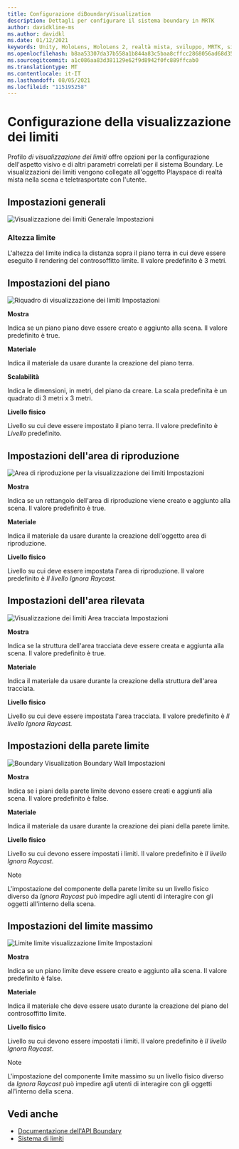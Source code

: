 ```yaml
---
title: Configurazione diBoundaryVisualization
description: Dettagli per configurare il sistema boundary in MRTK
author: davidkline-ms
ms.author: davidkl
ms.date: 01/12/2021
keywords: Unity, HoloLens, HoloLens 2, realtà mista, sviluppo, MRTK, sistema di limiti,
ms.openlocfilehash: b8aa53307da37b558a1b844a83c5baa8cffcc2868056ad68d35336b23bfbe43b
ms.sourcegitcommit: a1c086aa83d381129e62f9d8942f0fc889ffcab0
ms.translationtype: MT
ms.contentlocale: it-IT
ms.lasthandoff: 08/05/2021
ms.locfileid: "115195258"
---
```

# <a name="configuring-the-boundary-visualization"></a>Configurazione della visualizzazione dei limiti

Profilo *di visualizzazione dei limiti* offre opzioni per la configurazione dell'aspetto visivo e di altri parametri correlati per il sistema Boundary. Le visualizzazioni dei limiti vengono collegate all'oggetto Playspace di realtà mista nella scena e teletrasportate con l'utente.

## <a name="general-settings"></a>Impostazioni generali

![Visualizzazione dei limiti Generale Impostazioni](../images/boundary/BoundaryVisualizationGeneralSettings.png)

### <a name="boundary-height"></a>Altezza limite

L'altezza del limite indica la distanza sopra il piano terra in cui deve essere eseguito il rendering del controsoffitto limite. Il valore predefinito è 3 metri.

## <a name="floor-settings"></a>Impostazioni del piano

![Riquadro di visualizzazione dei limiti Impostazioni](../images/boundary/BoundaryVisualizationFloorSettings.png)

**Mostra**

Indica se un piano piano deve essere creato e aggiunto alla scena. Il valore predefinito è true.

**Materiale**

Indica il materiale da usare durante la creazione del piano terra.

**Scalabilità**

Indica le dimensioni, in metri, del piano da creare. La scala predefinita è un quadrato di 3 metri x 3 metri.

**Livello fisico**

Livello su cui deve essere impostato il piano terra. Il valore predefinito è *Livello* predefinito.

## <a name="play-area-settings"></a>Impostazioni dell'area di riproduzione

![Area di riproduzione per la visualizzazione dei limiti Impostazioni](../images/boundary/BoundaryVisualizationPlayAreaSettings.png)

**Mostra**

Indica se un rettangolo dell'area di riproduzione viene creato e aggiunto alla scena. Il valore predefinito è true.

**Materiale**

Indica il materiale da usare durante la creazione dell'oggetto area di riproduzione.

**Livello fisico**

Livello su cui deve essere impostata l'area di riproduzione. Il valore predefinito è *Il livello Ignora Raycast.*

## <a name="tracked-area-settings"></a>Impostazioni dell'area rilevata

![Visualizzazione dei limiti Area tracciata Impostazioni](../images/boundary/BoundaryVisualizationTrackedAreaSettings.png)

**Mostra**

Indica se la struttura dell'area tracciata deve essere creata e aggiunta alla scena. Il valore predefinito è true.

**Materiale**

Indica il materiale da usare durante la creazione della struttura dell'area tracciata.

**Livello fisico**

Livello su cui deve essere impostata l'area tracciata. Il valore predefinito è *Il livello Ignora Raycast.*

## <a name="boundary-wall-settings"></a>Impostazioni della parete limite

![Boundary Visualization Boundary Wall Impostazioni](../images/boundary/BoundaryVisualizationWallSettings.png)

**Mostra**

Indica se i piani della parete limite devono essere creati e aggiunti alla scena. Il valore predefinito è false.

**Materiale**

Indica il materiale da usare durante la creazione dei piani della parete limite.

**Livello fisico**

Livello su cui devono essere impostati i limiti. Il valore predefinito è *Il livello Ignora Raycast.*

> [!NOTE]
> L'impostazione del componente della parete limite su un livello fisico diverso da *Ignora Raycast* può impedire agli utenti di interagire con gli oggetti all'interno della scena.

## <a name="boundary-ceiling-settings"></a>Impostazioni del limite massimo

![Limite limite visualizzazione limite Impostazioni](../images/boundary/BoundaryVisualizationCeilingSettings.png)

**Mostra**

Indica se un piano limite deve essere creato e aggiunto alla scena. Il valore predefinito è false.

**Materiale**

Indica il materiale che deve essere usato durante la creazione del piano del controsoffitto limite.

**Livello fisico**

Livello su cui devono essere impostati i limiti. Il valore predefinito è *Il livello Ignora Raycast.*

> [!NOTE]
> L'impostazione del componente limite massimo su un livello fisico diverso da *Ignora Raycast* può impedire agli utenti di interagire con gli oggetti all'interno della scena.

## <a name="see-also"></a>Vedi anche

- [Documentazione dell'API Boundary](xref:Microsoft.MixedReality.Toolkit.Boundary)
- [Sistema di limiti](boundary-system-getting-started.md)
